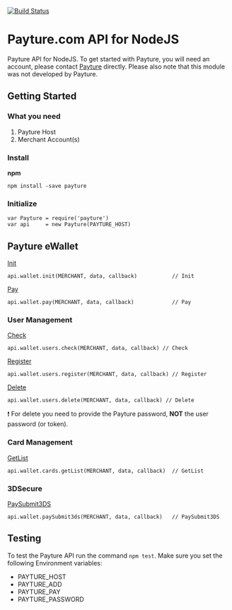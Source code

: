 [![Build Status](https://travis-ci.org/cderche/payture-node.svg?branch=wallet-test)](https://travis-ci.org/cderche/payture-node)

# Payture.com API for NodeJS
Payture API for NodeJS. To get started with Payture, you will need an account, please contact [Payture](http://payture.com/) directly. Please also note that this module was not developed by Payture.

## Getting Started

### What you need
1. Payture Host
2. Merchant Account(s)

### Install
**npm**
```console
npm install -save payture
```

### Initialize
```node
var Payture = require('payture')
var api     = new Payture(PAYTURE_HOST)
```

## Payture eWallet
[Init](http://payture.com/integration/api/#payture-ewallet_init_)
```node
api.wallet.init(MERCHANT, data, callback)           // Init
```
[Pay](http://payture.com/integration/api/#payture-ewallet_pay_)
```node
api.wallet.pay(MERCHANT, data, callback)            // Pay
```
### User Management
[Check](http://payture.com/integration/api/#payture-ewallet_user-management_check_)
```node
api.wallet.users.check(MERCHANT, data, callback) // Check
```
[Register](http://payture.com/integration/api/#payture-ewallet_user-management_register_)
```node
api.wallet.users.register(MERCHANT, data, callback) // Register
```
[Delete](http://payture.com/integration/api/#payture-ewallet_user-management_delete_)
```node
api.wallet.users.delete(MERCHANT, data, callback) // Delete
```
:exclamation: For delete you need to provide the Payture password, **NOT** the user password (or token).

### Card Management
[GetList](http://payture.com/integration/api/#payture-ewallet_card-management_getlist_)
```node
api.wallet.cards.getList(MERCHANT, data, callback)  // GetList
```

### 3DSecure
[PaySubmit3DS](http://payture.com/integration/api/#3d-secure_payture-ewallet_)
```node
api.wallet.paySubmit3ds(MERCHANT, data, callback)   // PaySubmit3DS
```

## Testing
To test the Payture API run the command ```npm test```. Make sure you set the following Environment variables:
- PAYTURE_HOST
- PAYTURE_ADD
- PAYTURE_PAY
- PAYTURE_PASSWORD
